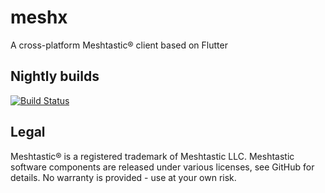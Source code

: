 # meshx

A cross-platform Meshtastic® client based on Flutter

## Nightly builds
[![Build Status](https://app.bitrise.io/app/989c6c99-13a5-4938-9e00-d012acc48d87/status.svg?token=oYLjMn1LwvLKJufvosoNxA&branch=main)]([https://app.bitrise.io/app/989c6c99-13a5-4938-9e00-d012acc48d87](https://app.bitrise.io/app/989c6c99-13a5-4938-9e00-d012acc48d87?branch=main&workflow=workflow-deploy-android&commit_message=Nightly+build))

## Legal
Meshtastic® is a registered trademark of Meshtastic LLC. Meshtastic software components are released under various licenses, see GitHub for details. No warranty is provided - use at your own risk.
